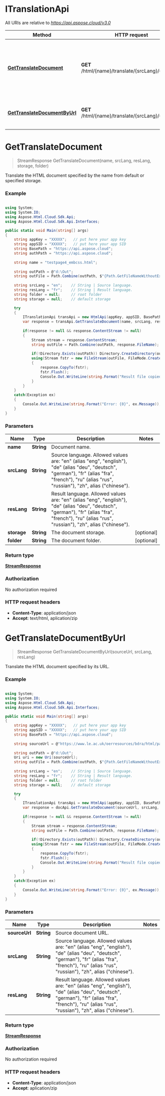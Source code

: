 # ITranslationApi

All URIs are relative to *https://api.aspose.cloud/v3.0*

Method | HTTP request | Description
------------- | ------------- | -------------
[**GetTranslateDocument**](TranslationApi.md#GetTranslateDocument) | **GET** /html/{name}/translate/{srcLang}/{resLang} | Translate the HTML document specified by the name from default or specified storage.
[**GetTranslateDocumentByUrl**](TranslationApi.md#GetTranslateDocumentByUrl) | **GET** /html/{name}/translate/{srcLang}/{resLang} | Translate the HTML document specified by its URL.


<a name="GetTranslateDocument"></a>
# **GetTranslateDocument**
> StreamResponse GetTranslateDocument(name, srcLang, resLang, storage, folder)

Translate the HTML document specified by the name from default or specified storage.

### Example
```csharp

using System;
using System.IO;
using Aspose.Html.Cloud.Sdk.Api;
using Aspose.Html.Cloud.Sdk.Api.Interfaces;

public static void Main(string[] args)
{
	string appKey = "XXXXX";   // put here your app key
	string appSID = "XXXXX";   // put here your app SID
	string BasePath = "https://api.aspose.cloud";
	string authPath = "https://api.aspose.cloud";
	
	string name = "testpage4_embcss.html";
	
	string outPath = @"d:\Out";
	string outFile = Path.Combine(outPath, $"{Path.GetFileNameWithoutExtension(name)}_EnglishToFrench.html.zip");
	
	string srcLang = "en";    // String | Source language.
	string resLang = "fr";    // String | Result language.
	string folder = null;     // root folder
	string storage = null;    // default storage

	try
	{
	    ITranslationApi transApi = new HtmlApi(appKey, appSID, BasePath, authPath);
		var response = transApi.GetTranslateDocument(name, srcLang, resLang, storage, folder);
			
		if(response != null && response.ContentStream != null)
		{
			Stream stream = response.ContentStream;
			string outFile = Path.Combine(outPath, response.FileName);
			
			if(!Directory.Exists(outPath)) Directory.CreateDirectory(outPath);
			using(Stream fstr = new FileStream(outFile, FileMode.Create, FileAccess.Write))
			{
				response.CopyTo(fstr);
				fstr.Flush();
				Console.Out.WriteLine(string.Format("Result file copied to: {0}", outFile));
			}
		}
	}
	catch(Exception ex)
	{
		Console.Out.WriteLine(string.Format("Error: {0}", ex.Message));
	}
}
```

### Parameters

Name | Type | Description  | Notes
------------- | ------------- | ------------- | -------------
 **name** | **String**| Document name. |
 **srcLang** | **String**| Source language. Allowed values are: "en" (alias "eng", "english"), "de" (alias "deu", "deutsch", "german"), "fr" (alias "fra", "french"), "ru" (alias "rus", "russian"), "zh", alias ("chinese").|
 **resLang** | **String**| Result language. Allowed values are: "en" (alias "eng", "english"), "de" (alias "deu", "deutsch", "german"), "fr" (alias "fra", "french"), "ru" (alias "rus", "russian"), "zh", alias ("chinese").|
 **storage** | **String**| The document storage. | [optional]
 **folder** | **String**| The document folder. | [optional]

### Return type

[**StreamResponse**](StreamResponse.md)

### Authorization

No authorization required

### HTTP request headers

 - **Content-Type**: application/json
 - **Accept**: text/html, aplication/zip

<a name="translationGetTranslateDocumentByUrl"></a>
# **GetTranslateDocumentByUrl**
> StreamResponse GetTranslateDocumentByUrl(sourceUrl, srcLang, resLang)

Translate the HTML document specified by its URL.

### Example
```csharp

using System;
using System.IO;
using Aspose.Html.Cloud.Sdk.Api;
using Aspose.Html.Cloud.Sdk.Api.Interfaces;

public static void Main(string[] args)
{
	string appKey = "XXXXX";   // put here your app key
	string appSID = "XXXXX";   // put here your app SID
	string BasePath = "https://api.aspose.cloud";
	
	string sourceUrl = @"https://www.le.ac.uk/oerresources/bdra/html/page_01.htm";
	
	string outPath = @"d:\Out";
	Uri uri = new Uri(sourceUrl);
	string outFile = Path.Combine(outPath, $"{Path.GetFileNameWithoutExtension(uri.Segments.LastOrDefault())}_EnglishToFrench.html.zip");
	
	string srcLang = "en";    // String | Source language.
	string resLang = "fr";    // String | Result language.
	string folder = null;     // root folder
	string storage = null;    // default storage

	try
	{
	    ITranslationApi transApi = new HtmlApi(appKey, appSID, BasePath);
		var response = docApi.GetTranslateDocument(sourceUrl, srcLang, resLang);
			
		if(response != null && response.ContentStream != null)
		{
			Stream stream = response.ContentStream;
			string outFile = Path.Combine(outPath, response.FileName);
			
			if(!Directory.Exists(outPath)) Directory.CreateDirectory(outPath);
			using(Stream fstr = new FileStream(outFile, FileMode.Create, FileAccess.Write))
			{
				response.CopyTo(fstr);
				fstr.Flush();
				Console.Out.WriteLine(string.Format("Result file copied to: {0}", outFile));
			}
		}
	}
	catch(Exception ex)
	{
		Console.Out.WriteLine(string.Format("Error: {0}", ex.Message));
	}
}
```

### Parameters

Name | Type | Description  | Notes
------------- | ------------- | ------------- | -------------
 **sourceUrl** | **String**| Source document URL. |
 **srcLang** | **String**| Source language.  Allowed values are: "en" (alias "eng", "english"), "de" (alias "deu", "deutsch", "german"), "fr" (alias "fra", "french"), "ru" (alias "rus", "russian"), "zh", alias ("chinese").|
 **resLang** | **String**| Result language.  Allowed values are: "en" (alias "eng", "english"), "de" (alias "deu", "deutsch", "german"), "fr" (alias "fra", "french"), "ru" (alias "rus", "russian"), "zh", alias ("chinese").|

### Return type

[**StreamResponse**](StreamResponse.md)

### Authorization

No authorization required

### HTTP request headers

 - **Content-Type**: application/json
 - **Accept**: aplication/zip


